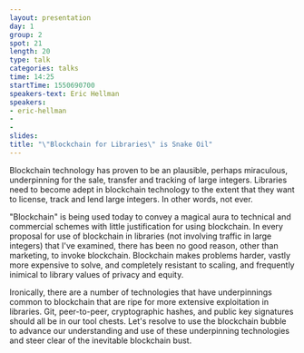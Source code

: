 ```yaml
---
layout: presentation
day: 1
group: 2
spot: 21
length: 20
type: talk
categories: talks
time: 14:25
startTime: 1550690700
speakers-text: Eric Hellman
speakers:
- eric-hellman
-
-
slides:
title: "\"Blockchain for Libraries\" is Snake Oil"
---
```

Blockchain technology has proven to be an plausible, perhaps miraculous, underpinning for the sale, transfer and tracking of large integers. Libraries need to become adept in blockchain technology to the extent that they want to license, track and lend large integers. In other words, not ever.

"Blockchain" is being used today to convey a magical aura to technical and commercial schemes with little justification for using blockchain. In every proposal for use of blockchain in libraries (not involving traffic in large integers) that I've examined, there has been no good reason, other than marketing, to invoke blockchain. Blockchain makes problems harder, vastly more expensive to solve, and completely resistant to scaling, and frequently inimical to library values of privacy and equity.

Ironically, there are a number of technologies that have underpinnings common to blockchain that are ripe for more extensive exploitation in libraries. Git, peer-to-peer, cryptographic hashes, and public key signatures should all be in our tool chests. Let's resolve to use the blockchain bubble to advance our understanding and use of these underpinning technologies and steer clear of the inevitable blockchain bust.
